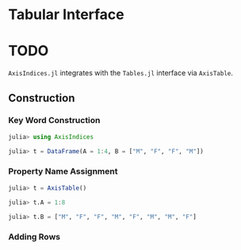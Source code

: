 # Tabular Interface


# TODO

`AxisIndices.jl` integrates with the `Tables.jl` interface via `AxisTable`.

## Construction

### Key Word Construction

```julia tables_docs
julia> using AxisIndices

julia> t = DataFrame(A = 1:4, B = ["M", "F", "F", "M"])
```

### Property Name Assignment

```julia tables_docs
julia> t = AxisTable()

julia> t.A = 1:8

julia> t.B = ["M", "F", "F", "M", "F", "M", "M", "F"]
```

### Adding Rows
